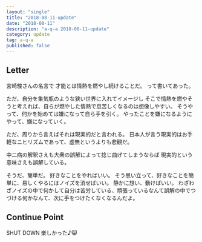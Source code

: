 ```yaml
---
layout: "single"
title: "2018-08-11-update"
date: "2018-08-11"
description: "a-q-a 2018-08-11-update"
category: update
tag: a-q-a
published: false
---
```


## Letter
宮崎駿さんの名言で
才能とは情熱を燃やし続けることだ。
って書いてあった。

ただ、自分を集気瓶のような狭い世界に入れてイメージし
そこで情熱を燃やそうと考えれば、自らが燃やした情熱で息苦しくなるのは想像しやすい。
そうやって、何かを始めては嫌になって自ら手を引く。
やったことを嫌になるようにやって、嫌になっていく。

ただ、周りから言えばそれは現実的だと言われる。
日本人が言う現実的はお手軽なニヒリズムであって、虚無というよりも悲観だ。

中二病の解釈さえも大衆の誤解によって捻じ曲げてしまうならば
現実的という意味さえも誤解している。

そうだ、簡単だ。
好きなことをやればいい。
そう思い立って、好きなことを簡単に、易しくやるにはノイズを消せばいい。
静かに想い、動けばいい。
わざわざノイズの中で何かして自分は苦労している、頑張っているなんて誤解の中でつづける何かなんて、次に手をつけたくなくなるんだよ。
## Continue Point

SHUT DOWN
楽しかった♪:smile_cat:

